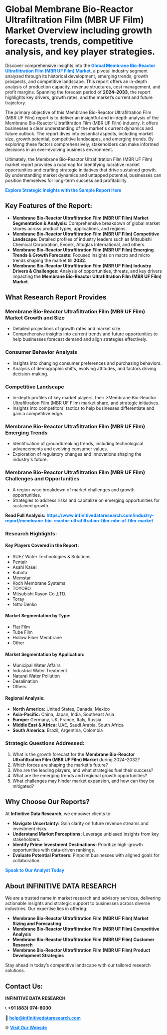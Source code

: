 <h1>Global Membrane Bio-Reactor Ultrafiltration Film (MBR UF Film) Market Overview including growth forecasts, trends, competitive analysis, and key player strategies.</h1>
<p>
Discover comprehensive insights into the 
<a href="https://www.infinitivedataresearch.com/industry-report/membrane-bio-reactor-ultrafiltration-film-mbr-uf-film-market" rel="dofollow" style="color: #007BFF; text-decoration: none;"><strong>Global Membrane Bio-Reactor Ultrafiltration Film (MBR UF Film) Market</strong></a>, a pivotal industry segment analyzed through its historical development, emerging trends, growth prospects, and competitive landscape. This report offers an in-depth analysis of production capacity, revenue structures, cost management, and profit margins. Spanning the forecast period of <strong>2024–2033</strong>, the report highlights key drivers, growth rates, and the market’s current and future trajectory.
</p>
<p>
The primary objective of this Membrane Bio-Reactor Ultrafiltration Film (MBR UF Film) report is to deliver an insightful and in-depth analysis of the Membrane Bio-Reactor Ultrafiltration Film (MBR UF Film) industry. It offers businesses a clear understanding of the market's current dynamics and future outlook. The report dives into essential aspects, including market size, growth potential, competitive landscapes, and emerging trends. By exploring these factors comprehensively, stakeholders can make informed decisions in an ever-evolving business environment.
</p>
<p>
Ultimately, the Membrane Bio-Reactor Ultrafiltration Film (MBR UF Film) market report provides a roadmap for identifying lucrative market opportunities and crafting strategic initiatives that drive sustained growth. By understanding market dynamics and untapped potential, businesses can position themselves for long-term success and profitability.
</p>
<p>
<a href="https://www.infinitivedataresearch.com/request-sample/reportId=105823" style="color: #007BFF; text-decoration: none;"><strong>Explore Strategic Insights with the Sample Report Here</strong></a>
</p>

<h2>Key Features of the Report:</h2>
<ul>
<li><strong>Membrane Bio-Reactor Ultrafiltration Film (MBR UF Film) Market Segmentation & Analysis:</strong> Comprehensive breakdown of global market shares across product types, applications, and regions.</li>
<li><strong>Membrane Bio-Reactor Ultrafiltration Film (MBR UF Film) Competitive Landscape:</strong> Detailed profiles of industry leaders such as Mitsubishi Chemical Corporation, Evonik, Altuglas International, and others.</li>
<li><strong>Membrane Bio-Reactor Ultrafiltration Film (MBR UF Film) Emerging Trends & Growth Forecasts:</strong> Focused insights on macro and micro trends shaping the market till <strong>2032</strong>.</li>
<li><strong>Membrane Bio-Reactor Ultrafiltration Film (MBR UF Film) Industry Drivers & Challenges:</strong> Analysis of opportunities, threats, and key drivers impacting the <strong>Membrane Bio-Reactor Ultrafiltration Film (MBR UF Film) Market</strong>.</li>
</ul>

<h2>What Research Report Provides</h2>
<h3>Membrane Bio-Reactor Ultrafiltration Film (MBR UF Film) Market Growth and Size</h3>
<ul>
<li>Detailed projections of growth rates and market size.</li>
<li>Comprehensive insights into current trends and future opportunities to help businesses forecast demand and align strategies effectively.</li>
</ul>

<h3>Consumer Behavior Analysis</h3>
<ul>
<li>Insights into changing consumer preferences and purchasing behaviors.</li>
<li>Analysis of demographic shifts, evolving attitudes, and factors driving decision-making.</li>
</ul>

<h3>Competitive Landscape</h3>
<ul>
<li>In-depth profiles of key market players, their >Membrane Bio-Reactor Ultrafiltration Film (MBR UF Film) market share, and strategic initiatives.</li>
<li>Insights into competitors' tactics to help businesses differentiate and gain a competitive edge.</li>
</ul>

<h3>Membrane Bio-Reactor Ultrafiltration Film (MBR UF Film) Emerging Trends</h3>
<ul>
<li>Identification of groundbreaking trends, including technological advancements and evolving consumer values.</li>
<li>Exploration of regulatory changes and innovations shaping the industry's future.</li>
</ul>

<h3>Membrane Bio-Reactor Ultrafiltration Film (MBR UF Film) Challenges and Opportunities</h3>
<ul>
<li>A region-wise breakdown of market challenges and growth opportunities.</li>
<li>Strategies to address risks and capitalize on emerging opportunities for sustained growth.</li>
</ul>
<p><strong>Read Full Analysis:</strong> <a href="https://www.infinitivedataresearch.com/industry-report/membrane-bio-reactor-ultrafiltration-film-mbr-uf-film-market" rel="dofollow" style="color: #007BFF; text-decoration: none;"><strong>https://www.infinitivedataresearch.com/industry-report/membrane-bio-reactor-ultrafiltration-film-mbr-uf-film-market</strong></a></p>
<h3>Research Highlights:</h3>
<h4>Key Players Covered in the Report:</h4>
<ul><li>SUEZ Water Technologies &amp; Solutions</li><li>Pentair</li><li>Asahi Kasei</li><li>Kubota</li><li>Memstar</li><li>Koch Membrane Systems</li><li>TOYOBO</li><li>Mitsubishi Rayon Co.,LTD.</li><li>Toray</li><li>Nitto Denko</li></ul>
<h4>Market Segmentation by Type:</h4>
<ul><li>Flat Film</li><li>Tube Film</li><li>Hollow Fiber Membrane</li><li>Other</li></ul>
<h4>Market Segmentation by Application:</h4>
<ul><li>Municipal Water Affairs</li><li>Industrial Water Treatment</li><li>Natural Water Pollution</li><li>Desalination</li><li>Others</li></ul>

<h4>Regional Analysis:</h4>
<ul>
<li><strong>North America:</strong> United States, Canada, Mexico</li>
<li><strong>Asia-Pacific:</strong> China, Japan, India, Southeast Asia</li>
<li><strong>Europe:</strong> Germany, UK, France, Italy, Russia</li>
<li><strong>Middle East & Africa:</strong> UAE, Saudi Arabia, South Africa</li>
<li><strong>South America:</strong> Brazil, Argentina, Colombia</li>
</ul>

<h3>Strategic Questions Addressed:</h3>
<ol>
<li>What is the growth forecast for the <strong>Membrane Bio-Reactor Ultrafiltration Film (MBR UF Film) Market</strong> during 2024–2032?</li>
<li>Which forces are shaping the market's future?</li>
<li>Who are the leading players, and what strategies fuel their success?</li>
<li>What are the emerging trends and regional growth opportunities?</li>
<li>What challenges may hinder market expansion, and how can they be mitigated?</li>
</ol>

<h2>Why Choose Our Reports?</h2>
<p>At <strong>Infinitive Data Research</strong>, we empower clients to:</p>
<ul>
<li><strong>Navigate Uncertainty:</strong> Gain clarity on future revenue streams and investment risks.</li>
<li><strong>Understand Market Perceptions:</strong> Leverage unbiased insights from key stakeholders.</li>
<li><strong>Identify Prime Investment Destinations:</strong> Prioritize high-growth opportunities with data-driven rankings.</li>
<li><strong>Evaluate Potential Partners:</strong> Pinpoint businesses with aligned goals for collaboration.</li>
</ul>
<p><a href="https://www.infinitivedataresearch.com/industry-report/membrane-bio-reactor-ultrafiltration-film-mbr-uf-film-market" rel="dofollow" style="color: #007BFF; text-decoration: none;"><strong>Speak to Our Analyst Today</strong></a></p>

<h2>About INFINITIVE DATA RESEARCH</h2>
<p>We are a trusted name in market research and advisory services, delivering actionable insights and strategic support to businesses across diverse industries. Our expertise lies in offering:</p>
<ul>
<li><strong>Membrane Bio-Reactor Ultrafiltration Film (MBR UF Film) Market Sizing and Forecasting</strong></li>
<li><strong>Membrane Bio-Reactor Ultrafiltration Film (MBR UF Film) Competitive Analysis</strong></li>
<li><strong>Membrane Bio-Reactor Ultrafiltration Film (MBR UF Film) Customer Research</strong></li>
<li><strong>Membrane Bio-Reactor Ultrafiltration Film (MBR UF Film) Product Development Strategies</strong></li>
</ul>
<p>Stay ahead in today’s competitive landscape with our tailored research solutions.</p>

<h2>Contact Us:</h2>
<p><strong>INFINITIVE DATA RESEARCH</strong></p>
<p>📞 <strong>+91 (883) 074-8030</strong></p>
<p>📧 <strong><a href="mailto:help@infinitivedataresearch.com" style="color: #007BFF;">help@infinitivedataresearch.com</a></strong></p>
<p>🌐 <strong><a href="https://www.infinitivedataresearch.com" rel="dofollow" style="color: #007BFF;">Visit Our Website</a></strong></p>